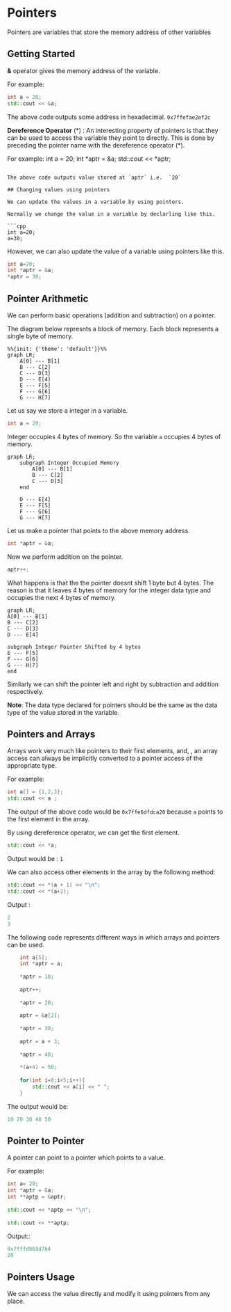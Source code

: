 # Pointers

Pointers are variables that store the memory address of other variables

## Getting Started

**&** operator gives the memory address of the variable.

For example:
```cpp
int a = 20;
std::cout << &a;
```

The above code outputs some address in hexadecimal.  `0x7ffefae2ef2c` 

**Dereference Operator** $(*)$ :  An interesting property of pointers is that they can be used to access the variable they point to directly. This is done by preceding the pointer name with the dereference operator (*).

For example:
int a = 20;
int *aptr = &a;
std::cout << *aptr;
```

The above code outputs value stored at `aptr` i.e.  `20`

## Changing values using pointers

We can update the values in a variable by using pointers.

Normally we change the value in a variable by declarling like this.

```cpp
int a=20;
a=30;
```

However, we can also update the value of a variable using pointers like this.
```cpp
int a=20;
int *aptr = &a;
*aptr = 30;
```

## Pointer Arithmetic
We can perform basic operations (addition and subtraction) on a pointer.

The diagram below represnts a block of memory. Each block represents a single byte of memory.
```mermaid
%%{init: {'theme': 'default'}}%%
graph LR;
    A[0] --- B[1]
    B --- C[2]
    C --- D[3]
    D --- E[4]
    E --- F[5]
    F --- G[6]
    G --- H[7]
```

Let us say we store a integer in a variable.

```cpp
int a = 20;
```
Integer occupies 4 bytes of memory. So the variable `a` occupies 4 bytes of memory.

```mermaid
graph LR;
    subgraph Integer Occupied Memory
        A[0] --- B[1]
        B --- C[2]
        C --- D[3]
    end
    
    D --- E[4]
    E --- F[5]
    F --- G[6]
    G --- H[7]
```

Let us make a pointer that points to the above memory address.

```cpp
int *aptr = &a;
```

Now we perform addition on the pointer.

```cpp
aptr++;
```

What happens is that the the pointer doesnt shift 1 byte but 4 bytes. The reason is that it leaves 4 bytes of memory for the integer data type and occupies the next 4 bytes of memory.

```mermaid
graph LR;
A[0] --- B[1]
B --- C[2]
C --- D[3]
D --- E[4]

subgraph Integer Pointer Shifted by 4 bytes
E --- F[5]
F --- G[6]
G --- H[7]
end
```

Similarly we can shift the pointer left and right by subtraction and addition respectively.

**Note**: The data type declared for pointers should be the same as the data type of the value stored in the variable.

## Pointers and Arrays

Arrays work very much like pointers to their first elements, and, , an array access can always be implicitly converted to a pointer access of the appropriate type.

For example:

```cpp
int a[] = {1,2,3};
std::cout << a ;
```
The output of the above code would be `0x7ffe6dfdca20` because `a` points to the first element in the array.

By using dereference operator, we can get the first element.

```cpp
std::cout << *a;
```
Output would be : `1`

We can also access other elements in the array by the following method:

```cpp
std::cout << *(a + 1) << "\n";
std::cout << *(a+2);
```

Output :

```cpp
2
3
```

The following code represents different ways in which arrays and pointers can be used.

```cpp
	int a[5];
    int *aptr = a;
    
    *aptr = 10;
    
    aptr++;
    
    *aptr = 20;
    
    aptr = &a[2];
    
    *aptr = 30;
    
    aptr = a + 3;
    
    *aptr = 40;
    
    *(a+4) = 50;
    
    for(int i=0;i<5;i++){
        std::cout << a[i] << " ";
    }
```

The output would be:

```cpp
10 20 30 40 50
```

## Pointer to Pointer

A pointer can point to a pointer which points to a value.

For example:

```cpp
int a= 20;
int *aptr = &a;    
int **aptp = &aptr;
    
std::cout << *aptp << "\n";
    
std::cout << **aptp;
```

Output::

```cpp
0x7fffd969d7b4
20
```

## Pointers Usage

We can access the value directly and modify it using pointers from any place.
